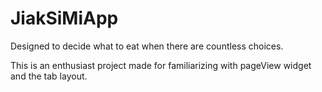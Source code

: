 # JiakSiMiApp
Designed to decide what to eat when there are countless choices.

This is an enthusiast project made for familiarizing with pageView widget and the tab layout.
